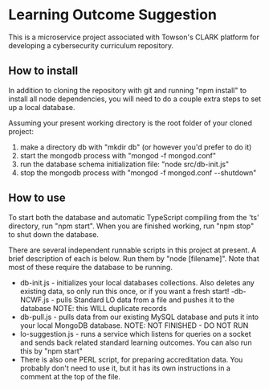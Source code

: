 # Learning Outcome Suggestion

This is a microservice project associated with Towson's CLARK platform for developing a cybersecurity curriculum repository.

## How to install

In addition to cloning the repository with git and running "npm install" to install all node dependencies, you will need to do a couple extra steps to set up a local database.

Assuming your present working directory is the root folder of your cloned project:
1) make a directory db with "mkdir db" (or however you'd prefer to do it)
2) start the mongodb process with "mongod -f mongod.conf"
3) run the database schema initialization file: "node src/db-init.js"
4) stop the mongodb process with "mongod -f mongod.conf --shutdown"

## How to use

To start both the database and automatic TypeScript compiling from the 'ts' directory, run "npm start". When you are finished working, run "npm stop" to shut down the database.

There are several independent runnable scripts in this project at present. A brief description of each is below. Run them by "node [filename]". Note that most of these require the database to be running.
- db-init.js - initializes your local databases collections. Also deletes any existing data, so only run this once, or if you want a fresh start!
-db-NCWF.js - pulls Standard LO data from a file and pushes it to the database
    NOTE: this WILL duplicate records
- db-pull.js - pulls data from our existing MySQL database and puts it into your local MongoDB database.
    NOTE: NOT FINISHED - DO NOT RUN
- lo-suggestion.js - runs a service which listens for queries on a socket and sends back related standard learning outcomes. You can also run this by "npm start"
- There is also one PERL script, for preparing accreditation data. You probably don't need to use it, but it has its own instructions in a comment at the top of the file.